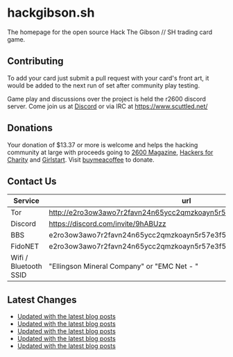 # hackgibson.sh
The homepage for the open source Hack The Gibson // SH trading card game.


## Contributing

To add your card just submit a pull request with your card's front art, it would be added to the next run of set after community play testing.

Game play and discussions over the project is held the r2600 discord server. Come join us at [Discord](https://discord.com/invite/9hABUzz) or via IRC at https://www.scuttled.net/


## Donations

Your donation of $13.37 or more is welcome and helps the hacking community at large with proceeds going to [2600 Magazine](https://2600.com/), [Hackers for Charity](https://hackersforcharity.org) and [Girlstart](https://girlstart.org).  Visit [buymeacoffee](https://www.buymeacoffee.com/hackgibson.sh) to donate.


## Contact Us

Service | url
-|-
Tor | http://e2ro3ow3awo7r2favn24n65ycc2qmzkoayn5r57e3f56nvjwdcgg32ad.onion
Discord | https://discord.com/invite/9hABUzz
BBS | e2ro3ow3awo7r2favn24n65ycc2qmzkoayn5r57e3f56nvjwdcgg32ad.onion:23
FidoNET | e2ro3ow3awo7r2favn24n65ycc2qmzkoayn5r57e3f56nvjwdcgg32ad.onion:24554
Wifi / Bluetooth SSID | "Ellingson Mineral Company" or "EMC Net - <fidonet address>"

## Latest Changes
<!-- BLOG-POST-LIST:START -->
- [Updated with the latest blog posts](https://github.com/DFW2600/hackgibson.sh/commit/17d33ce0d27f2d10df7d4d9c23a81331c32cc2e8)
- [Updated with the latest blog posts](https://github.com/DFW2600/hackgibson.sh/commit/ebbede12e94dc1918aa5f59348e72fdeb7a331c2)
- [Updated with the latest blog posts](https://github.com/DFW2600/hackgibson.sh/commit/1ca12d43332a6fbbfe34c6c94db4645c7b9fc298)
- [Updated with the latest blog posts](https://github.com/DFW2600/hackgibson.sh/commit/858623505a0d997c9b30408b110a82849e03fd69)
- [Updated with the latest blog posts](https://github.com/DFW2600/hackgibson.sh/commit/c280d2c05c2d7a3ceb05f3dac9c380a4793ce210)
<!-- BLOG-POST-LIST:END -->
